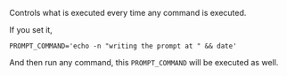 Controls what is executed every time any command is executed.

If you set it,
```shell
PROMPT_COMMAND='echo -n "writing the prompt at " && date'
```

And then run any command, this `PROMPT_COMMAND` will be executed as well.
